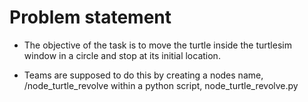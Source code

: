 # Problem statement

* The objective of the task is to move the turtle inside the turtlesim window in a circle and stop at its initial location.

* Teams are supposed to do this by creating a nodes name,  /node_turtle_revolve  within a python script,  node_turtle_revolve.py
